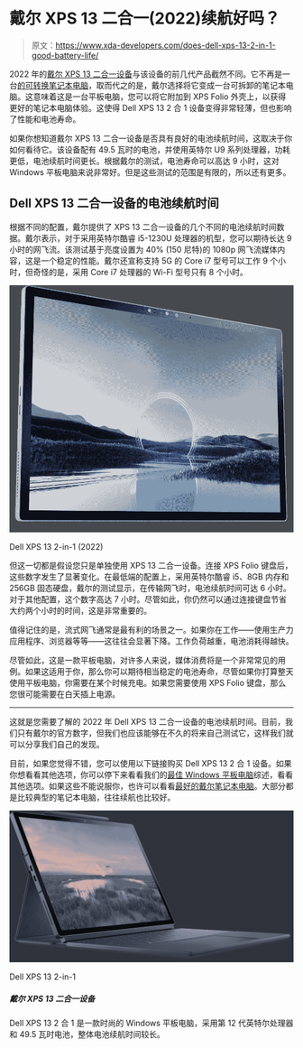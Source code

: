 # 戴尔 XPS 13 二合一(2022)续航好吗？

> 原文：<https://www.xda-developers.com/does-dell-xps-13-2-in-1-good-battery-life/>

2022 年的[戴尔 XPS 13 二合一设备](https://www.xda-developers.com/dell-xps-13-2-in-1-2022/)与该设备的前几代产品截然不同。它不再是一台[的可转换笔记本电脑](https://www.xda-developers.com/best-convertible-laptops/)，取而代之的是，戴尔选择将它变成一台可拆卸的笔记本电脑。这意味着这是一台平板电脑，您可以将它附加到 XPS Folio 外壳上，以获得更好的笔记本电脑体验。这使得 Dell XPS 13 2 合 1 设备变得非常轻薄，但也影响了性能和电池寿命。

如果你想知道戴尔 XPS 13 二合一设备是否具有良好的电池续航时间，这取决于你如何看待它。该设备配有 49.5 瓦时的电池，并使用英特尔 U9 系列处理器，功耗更低，电池续航时间更长。根据戴尔的测试，电池寿命可以高达 9 小时，这对 Windows 平板电脑来说非常好。但是这些测试的范围是有限的，所以还有更多。

## Dell XPS 13 二合一设备的电池续航时间

根据不同的配置，戴尔提供了 XPS 13 二合一设备的几个不同的电池续航时间数据。戴尔表示，对于采用英特尔酷睿 i5-1230U 处理器的机型，您可以期待长达 9 小时的网飞流。该测试基于亮度设置为 40% (150 尼特)的 1080p 网飞流媒体内容，这是一个稳定的性能。戴尔还宣称支持 5G 的 Core i7 型号可以工作 9 个小时，但奇怪的是，采用 Core i7 处理器的 Wi-Fi 型号只有 8 个小时。

 <picture>![The Dell XPS 13 2-in-1 is a sleek tablet with 12th-gen Intel processors and a sharp 13-inch display. It can be paired with the XPS Folio keyboard for a more traditional laptop experience.](img/5a915f61948d991b949abdd5b29f442b.png)</picture> 

Dell XPS 13 2-in-1 (2022)

但这一切都是假设您只是单独使用 XPS 13 二合一设备。连接 XPS Folio 键盘后，这些数字发生了显著变化。在最低端的配置上，采用英特尔酷睿 i5、8GB 内存和 256GB 固态硬盘，戴尔的测试显示，在传输网飞时，电池续航时间可达 6 小时。对于其他配置，这个数字高达 7 小时。尽管如此，你仍然可以通过连接键盘节省大约两个小时的时间，这是非常重要的。

值得记住的是，流式网飞通常是最有利的场景之一。如果你在工作——使用生产力应用程序、浏览器等等——这往往会显著下降。工作负荷越重，电池消耗得越快。

尽管如此，这是一款平板电脑，对许多人来说，媒体消费将是一个非常常见的用例。如果这适用于你，那么你可以期待相当稳定的电池寿命，尽管如果你打算整天使用平板电脑，你需要在某个时候充电。如果您需要使用 XPS Folio 键盘，那么您很可能需要在白天插上电源。

* * *

这就是您需要了解的 2022 年 Dell XPS 13 二合一设备的电池续航时间。目前，我们只有戴尔的官方数字，但我们也应该能够在不久的将来自己测试它，这样我们就可以分享我们自己的发现。

目前，如果您觉得不错，您可以使用以下链接购买 Dell XPS 13 2 合 1 设备。如果你想看看其他选项，你可以停下来看看我们的[最佳 Windows 平板电脑](https://www.xda-developers.com/best-windows-tablets/)综述，看看其他选项。如果这些不能说服你，也许可以看看[最好的戴尔笔记本电脑](https://www.xda-developers.com/best-dell-laptops/)。大部分都是比较典型的笔记本电脑，往往续航也比较好。

 <picture>![The Dell XPS 13 2-in-1 has a thin and lightweight design and it features efficient 12th-gen Intel processors.](img/59d82b198f740fc915ae6ab4ae962ff9.png)</picture> 

Dell XPS 13 2-in-1

##### 戴尔 XPS 13 二合一设备

Dell XPS 13 2 合 1 是一款时尚的 Windows 平板电脑，采用第 12 代英特尔处理器和 49.5 瓦时电池，整体电池续航时间较长。